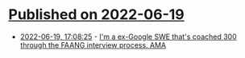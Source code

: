 # [Published on 2022-06-19](index.md)

* [2022-06-19, 17:08:25](https://news.ycombinator.com/item?id=31801191) - [I'm a ex-Google SWE that's coached 300 through the FAANG interview process. AMA](https://news.ycombinator.com/item?id=31801191)
